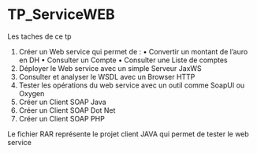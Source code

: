 # TP_ServiceWEB
Les taches de ce tp

1. Créer un Web service qui permet de :
  • Convertir un montant de l’auro en DH
  • Consulter un Compte
  • Consulter une Liste de comptes
2. Déployer le Web service avec un simple Serveur JaxWS
3. Consulter et analyser le WSDL avec un Browser HTTP
4. Tester les opérations du web service avec un outil comme SoapUI ou Oxygen
5. Créer un Client SOAP Java
6. Créer un Client SOAP Dot Net
7. Créer un Client SOAP PHP

Le fichier RAR représente le projet client JAVA qui permet de tester le web service
